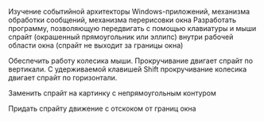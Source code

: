 Изучение событийной архитекторы Windows-приложений, механизма обработки сообщений, механизма перерисовки окна
Разработать программу, позволяющую передвигать с помощью клавиатуры и мыши спрайт (окрашенный прямоугольник или эллипс) внутри рабочей области окна (спрайт не выходит за границы окна)

Обеспечить работу колесика мыши. Прокручивание двигает спрайт по вертикали. С удерживаемой клавишей Shift прокручивание колесика двигает спрайт по горизонтали.

Заменить спрайт на картинку с непрямоугольным контуром

Придать спрайту движение с отскоком от границ окна
